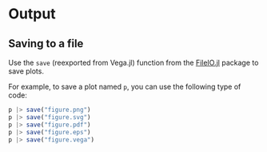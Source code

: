 # Output

## Saving to a file

Use the `save` (reexported from Vega.jl) function from the [FileIO.jl](https://github.com/JuliaIO/FileIO.jl) package to save plots.

For example, to save a plot named `p`, you can use the following type of code:

```julia
p |> save("figure.png")
p |> save("figure.svg")
p |> save("figure.pdf")
p |> save("figure.eps")
p |> save("figure.vega")
```
